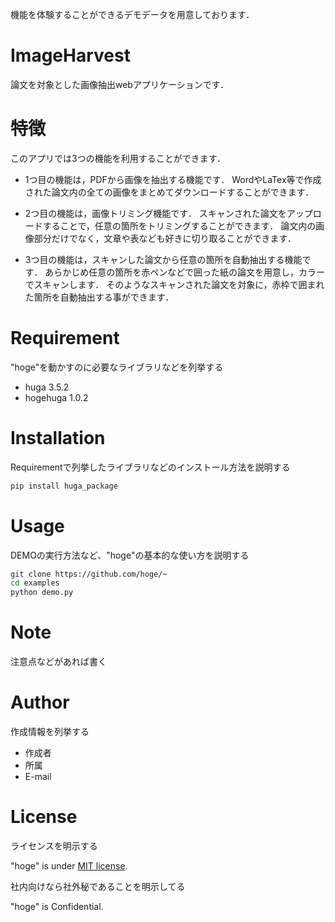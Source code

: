 

機能を体験することができるデモデータを用意しております．

# ImageHarvest

論文を対象とした画像抽出webアプリケーションです．




# 特徴

このアプリでは3つの機能を利用することができます．

* 1つ目の機能は，PDFから画像を抽出する機能です．
  WordやLaTex等で作成された論文内の全ての画像をまとめてダウンロードすることができます．


* 2つ目の機能は，画像トリミング機能です．
  スキャンされた論文をアップロードすることで，任意の箇所をトリミングすることができます．
  論文内の画像部分だけでなく，文章や表なども好きに切り取ることができます．
  

* 3つ目の機能は，スキャンした論文から任意の箇所を自動抽出する機能です．
  あらかじめ任意の箇所を赤ペンなどで囲った紙の論文を用意し，カラーでスキャンします．
  そのようなスキャンされた論文を対象に，赤枠で囲まれた箇所を自動抽出する事ができます．


# Requirement

"hoge"を動かすのに必要なライブラリなどを列挙する

* huga 3.5.2
* hogehuga 1.0.2

# Installation

Requirementで列挙したライブラリなどのインストール方法を説明する

```bash
pip install huga_package
```

# Usage

DEMOの実行方法など、"hoge"の基本的な使い方を説明する

```bash
git clone https://github.com/hoge/~
cd examples
python demo.py
```

# Note

注意点などがあれば書く

# Author

作成情報を列挙する

* 作成者
* 所属
* E-mail

# License
ライセンスを明示する

"hoge" is under [MIT license](https://en.wikipedia.org/wiki/MIT_License).

社内向けなら社外秘であることを明示してる

"hoge" is Confidential.

